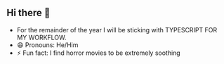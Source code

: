 ## Hi there 👋



- For the remainder of the year I will be sticking with TYPESCRIPT FOR MY WORKFLOW.
- 😄 Pronouns: He/Him
- ⚡ Fun fact: I find horror movies to be extremely soothing
